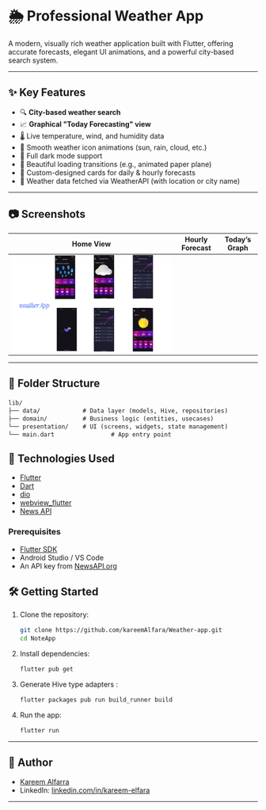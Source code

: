 # 🌦️ Professional Weather App

A modern, visually rich weather application built with Flutter, offering accurate forecasts, elegant UI animations, and a powerful city-based search system.


---

## ✨ Key Features

- 🔍 **City-based weather search**
- 📈 **Graphical "Today Forecasting" view**
- 🌡️ Live temperature, wind, and humidity data
- 🌅 Smooth weather icon animations (sun, rain, cloud, etc.)
- 🌃 Full dark mode support
- 🚀 Beautiful loading transitions (e.g., animated paper plane)
- 🧭 Custom-designed cards for daily & hourly forecasts
- 💠 Weather data fetched via WeatherAPI (with location or city name)

---

## 📷 Screenshots

| Home View | Hourly Forecast | Today’s Graph |
|-----------|------------------|----------------|
| ![](assets/screenshot.png) 

---


## 📂 Folder Structure

```plaintext
lib/
├── data/            # Data layer (models, Hive, repositories)
├── domain/          # Business logic (entities, usecases)
└── presentation/    # UI (screens, widgets, state management)
└── main.dart                # App entry point
```

## 🧰 Technologies Used

- [Flutter](https://flutter.dev/)
- [Dart](https://dart.dev/)
- [dio](https://pub.dev/packages/dio)
- [webview_flutter](https://pub.dev/packages/webview_flutter) 
- [News API](https://newsapi.org/)

### Prerequisites

- [Flutter SDK](https://flutter.dev/docs/get-started/install)
- Android Studio / VS Code
- An API key from [NewsAPI.org](https://newsapi.org/) 
## 🛠️ Getting Started

1. Clone the repository:
   ```bash
   git clone https://github.com/kareemAlfara/Weather-app.git
   cd NoteApp
   ```

2. Install dependencies:
   ```bash
   flutter pub get
   ```

3. Generate Hive type adapters :
   ```bash
   flutter packages pub run build_runner build
   ```

4. Run the app:
   ```bash
   flutter run
   ```

---

## 👤 Author

- [Kareem Alfarra](https://github.com/kareemAlfara/)
- LinkedIn: [linkedin.com/in/kareem-elfara](https://www.linkedin.com/in/kareem-elfara-2aa767337/)

---
